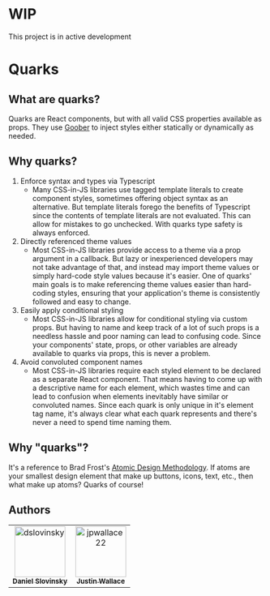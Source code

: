 # WIP

This project is in active development

# Quarks

## What are quarks?

Quarks are React components, but with all valid CSS properties available as props. They use
[Goober](https://github.com/cristianbote/goober) to inject styles either statically or dynamically as needed.

## Why quarks?

1. Enforce syntax and types via Typescript
   - Many CSS-in-JS libraries use tagged template literals to create component styles, sometimes offering object syntax
     as an alternative. But template literals forego the benefits of Typescript since the contents of template literals
     are not evaluated. This can allow for mistakes to go unchecked. With quarks type safety is always enforced.
2. Directly referenced theme values
   - Most CSS-in-JS libraries provide access to a theme via a prop argument in a callback. But lazy or inexperienced
     developers may not take advantage of that, and instead may import theme values or simply hard-code style values
     because it's easier. One of quarks' main goals is to make referencing theme values easier than hard-coding styles,
     ensuring that your application's theme is consistently followed and easy to change.
3. Easily apply conditional styling
   - Most CSS-in-JS libraries allow for conditional styling via custom props. But having to name and keep track of a lot
     of such props is a needless hassle and poor naming can lead to confusing code. Since your components' state, props,
     or other variables are already available to quarks via props, this is never a problem.
4. Avoid convoluted component names
   - Most CSS-in-JS libraries require each styled element to be declared as a separate React component. That means
     having to come up with a descriptive name for each element, which wastes time and can lead to confusion when
     elements inevitably have similar or convoluted names. Since each quark is only unique in it's element tag name,
     it's always clear what each quark represents and there's never a need to spend time naming them.

## Why "quarks"?

It's a reference to Brad Frost's
[Atomic Design Methodology](https://bradfrost.com/wp-content/uploads/2022/01/Screen-Shot-2022-01-21-at-9.18.09-AM-1024x575.png).
If atoms are your smallest design element that make up buttons, icons, text, etc., then what make up atoms? Quarks of
course!

## **Authors**

<table>
<tr>
     <td align="center">
        <a href="https://github.com/dslovinsky">
            <img src="https://avatars.githubusercontent.com/u/65476034?v=4" width="100;" alt="dslovinsky"/>
            <br />
            <sub><b>Daniel Slovinsky</b></sub>
        </a>
    </td>
    <td align="center">
        <a href="https://github.com/jpwallace22">
            <img src="https://avatars.githubusercontent.com/u/93415734?v=4" width="100;" alt="jpwallace22"/>
            <br />
            <sub><b>Justin Wallace</b></sub>
        </a>
    </td>
<tr>
</table>
